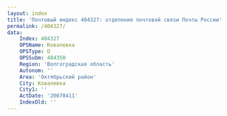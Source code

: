 ```yaml
---
layout: index
title: 'Почтовый индекс 404327: отделение почтовой связи Почты России'
permalink: /404327/
data:
    Index: 404327
    OPSName: Ковалевка
    OPSType: О
    OPSSubm: 404350
    Region: 'Волгоградская область'
    Autonom: ''
    Area: 'Октябрьский район'
    City: Ковалевка
    City1: ''
    ActDate: '20070411'
    IndexOld: ''
---
```

